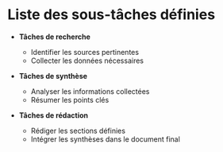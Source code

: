 # Liste des sous-tâches définies

- **Tâches de recherche**
  - Identifier les sources pertinentes
  - Collecter les données nécessaires

- **Tâches de synthèse**
  - Analyser les informations collectées
  - Résumer les points clés

- **Tâches de rédaction**
  - Rédiger les sections définies
  - Intégrer les synthèses dans le document final